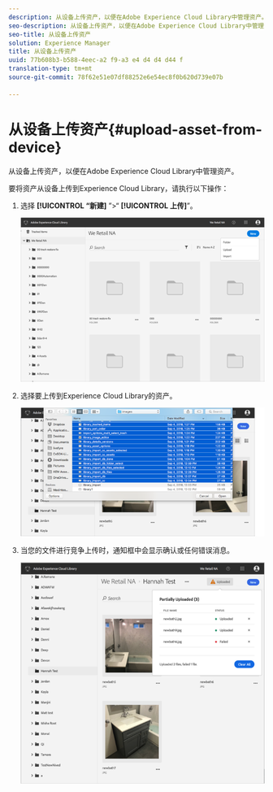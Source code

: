 ```yaml
---
description: 从设备上传资产，以便在Adobe Experience Cloud Library中管理资产。
seo-description: 从设备上传资产，以便在Adobe Experience Cloud Library中管理资产。
seo-title: 从设备上传资产
solution: Experience Manager
title: 从设备上传资产
uuid: 77b608b3-b588-4eec-a2 f9-a3 e4 d4 d4 d44 f
translation-type: tm+mt
source-git-commit: 78f62e51e07df88252e6e54ec8f0b620d739e07b

---
```



# 从设备上传资产{#upload-asset-from-device}

从设备上传资产，以便在Adobe Experience Cloud Library中管理资产。

要将资产从设备上传到Experience Cloud Library，请执行以下操作：

1. 选择 **[!UICONTROL “新建]** ”&gt;“ **[!UICONTROL 上传]**”。

   ![](assets/library_new_folder_upload.png)

1. 选择要上传到Experience Cloud Library的资产。

   ![](assets/library_upload_assets_device.png)

1. 当您的文件进行竞争上传时，通知框中会显示确认或任何错误消息。

   ![](assets/library_error_confirm_messages.png)

